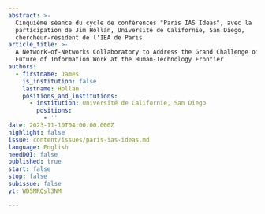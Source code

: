 ```yaml
---
abstract: >-
  Cinquième séance du cycle de conférences "Paris IAS Ideas", avec la
  participation de Jim Hollan, Université de Californie, San Diego,
  chercheur-résident de l'IEA de Paris
article_title: >-
  A Network-of-Networks Collaboratory to Address the Grand Challenge of the
  Future of Information Work at the Human-Technology Frontier
authors:
  - firstname: James
    is_institution: false
    lastname: Hollan
    positions_and_institutions:
      - institution: Université de Californie, San Diego
        positions:
          - ''
date: 2023-11-10T04:00:00.000Z
highlight: false
issue: content/issues/paris-ias-ideas.md
language: English
needDOI: false
published: true
start: false
stop: false
subissue: false
yt: WD5MRQsl3NM

---
```

<Youtube yt="WD5MRQsl3NM" caption="A Network-of-Networks Collaboratory to Address the Grand Challenge of the Future of Information Work at the Human-Technology Frontier" start="false" stop="false"></Youtube>
